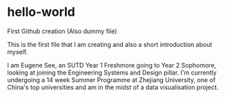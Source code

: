 # hello-world
First Github creation (Also dummy file)

This is the first file that I am creating and also a short introduction about myself. 

I am Eugene See, an SUTD Year 1 Freshmore going to Year 2 Sophomore, looking at joining the Engineering Systems and Design pillar. I'm currently undergoing a 14 week Summer Programme at Zhejiang University, one of China's top universities and am in the midst of a data visualisation project.
 
